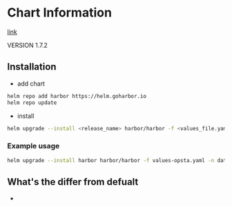# Chart Information

[link](https://github.com/goharbor/harbor-helm)

VERSION 1.7.2

## Installation 

- add chart

```bash
helm repo add harbor https://helm.goharbor.io
helm repo update
```

- install 

```bash
helm upgrade --install <release_name> harbor/harbor -f <values_file.yaml> -n <namespace> --version <VERSION>
```

### Example usage

```bash
helm upgrade --install harbor harbor/harbor -f values-opsta.yaml -n datastore --version 1.7.2
```

## What's the differ from defualt

-
